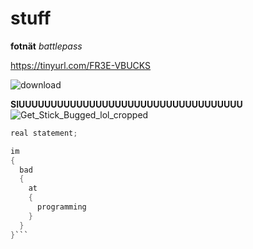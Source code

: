 # stuff

**fotnät** *battlepass*

 
https://tinyurl.com/FR3E-VBUCKS

![download](https://user-images.githubusercontent.com/110892739/183599850-ae86e4cd-2c83-4527-ad0c-5e43b7af884e.jpg)

**SIUUUUUUUUUUUUUUUUUUUUUUUUUUUUUUUUUUU**
![Get_Stick_Bugged_lol_cropped](https://user-images.githubusercontent.com/110892739/183609428-aef0d01f-65dd-4821-a423-37ed43d3fd4c.gif)

```c#
real statement;

im
{
  bad
  {
    at
    {
      programming
    }
  }
}```





